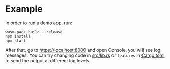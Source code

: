 # Example

In order to run a demo app, run:

```
wasm-pack build --release
npm install
npm start
```

After that, go to [https://localhost:8080](https://localhost:8080) and open Console, you will see log messages. You can
try changing code in [src/lib.rs](https://github.com/wasm-rs/dbg/blob/master/example/src/lib.rs) or `features` in
[Cargo.toml](https://github.com/wasm-rs/dbg/blob/master/example/Cargo.toml) to send the output at different log levels.
